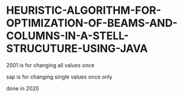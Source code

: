 # HEURISTIC-ALGORITHM-FOR-OPTIMIZATION-OF-BEAMS-AND-COLUMNS-IN-A-STELL-STRUCUTURE-USING-JAVA


2001 is for changing all values once 



sap is for changing single values once only 



done in 2020 
